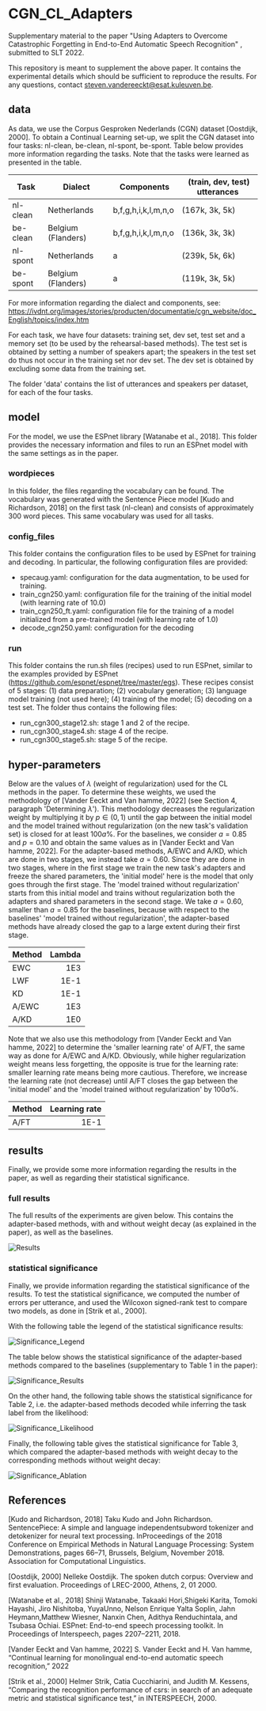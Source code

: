 # CGN_CL_Adapters
Supplementary material to the paper "Using Adapters to Overcome Catastrophic Forgetting in End-to-End Automatic Speech Recognition" , submitted to SLT 2022. 

This repository is meant to supplement the above paper. It contains the experimental details which should be sufficient to reproduce the results. For any questions, contact <steven.vandereeckt@esat.kuleuven.be>.

## data ##
As data, we use the Corpus Gesproken Nederlands (CGN) dataset [Oostdijk, 2000]. To obtain a Continual Learning set-up, we split the CGN dataset into four tasks: nl-clean, be-clean, nl-spont, be-spont. Table below provides more information regarding the tasks. Note that the tasks were learned as presented in the table. 


Task  | Dialect | Components | (train, dev, test) utterances
------------- | ------------- | ------------- | ------------- 
nl-clean | Netherlands | b,f,g,h,i,k,l,m,n,o | (167k, 3k, 5k)
be-clean | Belgium (Flanders) | b,f,g,h,i,k,l,m,n,o | (136k, 3k, 3k)
nl-spont | Netherlands | a | (239k, 5k, 6k) 
be-spont | Belgium (Flanders) | a | (119k, 3k, 5k)


For more information regarding the dialect and components, see: https://ivdnt.org/images/stories/producten/documentatie/cgn_website/doc_English/topics/index.htm 

For each task, we have four datasets: training set, dev set, test set and a memory set (to be used by the rehearsal-based methods). The test set is obtained by setting a number of speakers apart; the speakers in the test set do thus not occur in the training set nor dev set. The dev set is obtained by excluding some data from the training set. 

The folder 'data' contains the list of utterances and speakers per dataset, for each of the four tasks.

## model ## 
For the model, we use the ESPnet library [Watanabe et al., 2018]. This folder provides the necessary information and files to run an ESPnet model with the same settings as in the paper. 

### wordpieces ### 
In this folder, the files regarding the vocabulary can be found. The vocabulary was generated with the Sentence Piece model [Kudo and Richardson, 2018] on the first task (nl-clean) and consists of approximately 300 word pieces. This same vocabulary was used for all tasks.

### config_files ###
This folder contains the configuration files to be used by ESPnet for training and decoding. In particular, the following configuration files are provided:
- specaug.yaml: configuration for the data augmentation, to be used for training.
- train_cgn250.yaml: configuration file for the training of the initial model (with learning rate of 10.0)
- train_cgn250_ft.yaml: configuration file for the training of a model initialized from a pre-trained model (with learning rate of 1.0)
- decode_cgn250.yaml: configuration for the decoding

### run ### 
This folder contains the run.sh files (recipes) used to run ESPnet, similar to the examples provided by ESPnet (https://github.com/espnet/espnet/tree/master/egs). These recipes consist of 5 stages: (1) data preparation; (2) vocabulary generation; (3) language model training (not used here); (4) training of the model; (5) decoding on a test set. The folder thus contains the following files:
- run_cgn300_stage12.sh: stage 1 and 2 of the recipe.
- run_cgn300_stage4.sh: stage 4 of the recipe.
- run_cgn300_stage5.sh: stage 5 of the recipe. 

## hyper-parameters ##
Below are the values of $\lambda$ (weight of regularization) used for the CL methods in the paper. To determine these weights, we used the methodology of [Vander Eeckt and Van hamme, 2022] (see Section 4, paragraph 'Determining $\lambda$'). This methodology decreases the regularization weight by multiplying it by $p \in (0, 1)$ until the gap between the initial model and the model trained without regularization (on the new task's validation set) is closed for at least $100a\%$. For the baselines, we consider $a=0.85$ and $p=0.10$ and obtain the same values as in [Vander Eeckt and Van hamme, 2022]. 
For the adapter-based methods, A/EWC and A/KD, which are done in two stages, we instead take $a=0.60$. Since they are done in two stages, where in the first stage we train the new task's adapters and freeze the shared parameters, the 'initial model' here is the model that only goes through the first stage. The 'model trained without regularization' starts from this initial model and trains without regularization both the adapters and shared parameters in the second stage. 
We take $a=0.60$, smaller than $a=0.85$ for the baselines, because with respect to the baselines' 'model trained without regularization', the adapter-based methods have already closed the gap to a large extent during their first stage. 

Method | Lambda
| :--- | ---:
EWC  | 1E3
LWF  | 1E-1
KD  | 1E-1
A/EWC | 1E3
A/KD | 1E0

Note that we also use this methodology from [Vander Eeckt and Van hamme, 2022] to determine the 'smaller learning rate' of A/FT, the same way as done for A/EWC and A/KD. Obviously, while higher regularization weight means less forgetting, the opposite is true for the learning rate: smaller learning rate means being more cautious. Therefore, we increase the learning rate (not decrease) until A/FT closes the gap between the 'initial model' and the 'model trained without regularization' by $100a\%$. 

Method | Learning rate
| :--- | ---:
A/FT | 1E-1

## results ## 
Finally, we provide some more information regarding the results in the paper, as well as regarding their statistical significance. 

### full results ### 

The full results of the experiments are given below. This contains the adapter-based methods, with and without weight decay (as explained in the paper), as well as the baselines. 

![Results](https://github.com/StevenVdEeckt/CGN_CL_Adapters/blob/main/results/results/final_results.png)

### statistical significance ###

Finally, we provide information regarding the statistical significance of the results. To test the statistical significance, we computed the number of errors per utterance, and used the Wilcoxon signed-rank test to compare two models, as done in [Strik et al., 2000].

With the following table the legend of the statistical significance results:

![Significance_Legend](https://github.com/StevenVdEeckt/CGN_CL_Adapters/blob/main/results/statistical_signifcance/statistical_significance_legend.png)

The table below shows the statistical significance of the adapter-based methods compared to the baselines (supplementary to Table 1 in the paper):

![Significance_Results](https://github.com/StevenVdEeckt/CGN_CL_Adapters/blob/main/results/statistical_signifcance/statistical_significance_final_results.png)

On the other hand, the following table shows the statistical significance for Table 2, i.e. the adapter-based methods decoded while inferring the task label from the likelihood:

![Significance_Likelihood](https://github.com/StevenVdEeckt/CGN_CL_Adapters/blob/main/results/statistical_signifcance/statistical_significance_likelihood_decoding.png)

Finally, the following table gives the statistical significance for Table 3, which compared the adapter-based methods with weight decay to the corresponding methods without weight decay:

![Significance_Ablation](https://github.com/StevenVdEeckt/CGN_CL_Adapters/blob/main/results/statistical_signifcance/statistical_significance_ablation.png)


## References ##
[Kudo and Richardson, 2018] Taku Kudo and John Richardson.  SentencePiece:  A simple and language independentsubword  tokenizer  and  detokenizer  for  neural  text  processing.   InProceedings of the 2018 Conference on Empirical Methods in Natural Language Processing: System Demonstrations,  pages  66–71,  Brussels,  Belgium, November 2018. Association for Computational Linguistics.

[Oostdijk, 2000] Nelleke Oostdijk. The spoken dutch corpus: Overview and first evaluation. Proceedings of LREC-2000, Athens, 2, 01 2000.

[Watanabe et al., 2018] Shinji Watanabe, Takaaki Hori,Shigeki  Karita,  Tomoki  Hayashi,  Jiro  Nishitoba,  YuyaUnno,   Nelson  Enrique  Yalta  Soplin,   Jahn  Heymann,Matthew Wiesner, Nanxin Chen, Adithya Renduchintala, and Tsubasa Ochiai.  ESPnet: End-to-end speech processing toolkit.   In Proceedings of Interspeech,  pages 2207–2211, 2018.

[Vander Eeckt and Van hamme, 2022] S. Vander Eeckt and H. Van hamme, “Continual learning for monolingual end-to-end automatic speech recognition,” 2022

[Strik et al., 2000] Helmer Strik, Catia Cucchiarini, and Judith M. Kessens, “Comparing the recognition performance of csrs: in search of an adequate metric and statistical significance test,” in INTERSPEECH, 2000.


